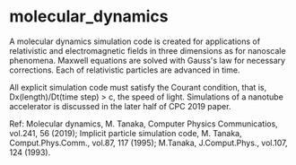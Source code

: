 # molecular_dynamics
A molecular dynamics simulation code is created for applications 
of relativistic and electromagnetic fields in three dimensions as 
for nanoscale phenomena. Maxwell equations are solved with Gauss's law
for necessary corrections. Each of relativistic particles are advanced in time. 

All explicit simulation code must satisfy the Courant condition, that is, 
Dx(length)/Dt(time step) > c, the speed of light. Simulations of a nanotube accelerator 
is discussed in the later half of CPC 2019 paper.

Ref: Molecular dynamics, M. Tanaka, Computer Physics Communicatios, vol.241, 56 (2019);
     Implicit particle simulation code, M. Tanaka, Comput.Phys.Comm., vol.87, 117 (1995);
     M.Tanaka, J.Comput.Phys., vol.107, 124 (1993).  
     
